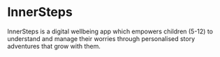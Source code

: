 # InnerSteps
InnerSteps is a digital wellbeing app which empowers children (5-12) to understand and manage their worries through personalised story adventures that grow with them. 
